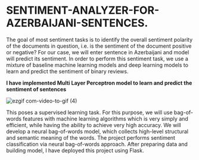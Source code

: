 # SENTIMENT-ANALYZER-FOR-AZERBAIJANI-SENTENCES.
The goal of most sentiment tasks is to identify the overall sentiment polarity of the documents in question, i.e. is the sentiment of the document positive or negative? For our case, we will enter sentence in Azerbaijani and model will predict its sentiment. In order to perform this sentiment task, we use a mixture of baseline machine learning models and deep learning models to learn and predict the sentiment of binary reviews. 

__I have implemented Multi Layer Perceptron model to learn and predict the sentiment of sentences__


![ezgif com-video-to-gif (4)](https://user-images.githubusercontent.com/31247506/85158547-2c20a780-b265-11ea-8c08-778d03ade10a.gif)




This poses a supervised learning task. For this purpose, we will use bag-of-words features with machine learning algorithms which is very simply and efficient, while having the ability to achieve very high accuracy. We will develop a neural bag-of-words model, which collects high-level structural and semantic meaning of the words. The project performs sentiment classification via neural bag-of-words approach. After preparing data and building model, I have deployed this project using Flask.
